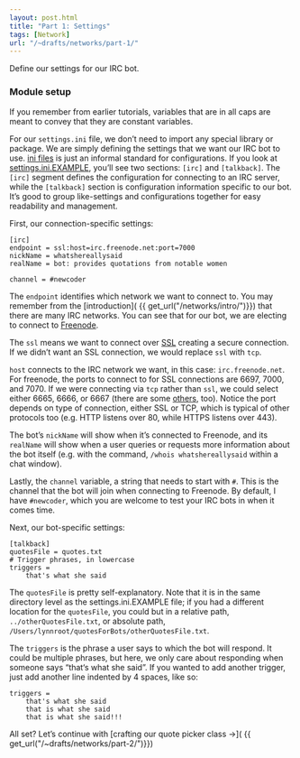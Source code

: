 ```yaml
---
layout: post.html
title: "Part 1: Settings"
tags: [Network]
url: "/~drafts/networks/part-1/"
---
```


Define our settings for our IRC bot.

### Module setup

If you remember from earlier tutorials, variables that are in all caps are meant to convey that they are constant variables.  

For our `settings.ini` file, we don’t need to import any special library or package.  We are simply defining the settings that we want our IRC bot to use. [ini files](http://en.wikipedia.org/wiki/INI_file) is just an informal standard for configurations.  If you look at [settings.ini.EXAMPLE](https://github.com/econchick/new-coder/blob/master/network/settings.ini.EXAMPLE), you’ll see two sections: `[irc]` and `[talkback]`. The `[irc]` segment defines the configuration for connecting to an IRC server, while the `[talkback]` section is configuration information specific to our bot.  It’s good to group like-settings and configurations together for easy readability and management.

First, our connection-specific settings:


```
[irc]
endpoint = ssl:host=irc.freenode.net:port=7000
nickName = whatshereallysaid
realName = bot: provides quotations from notable women

channel = #newcoder
```

The `endpoint` identifies which network we want to connect to.  You may remember from the [introduction]( {{ get_url("/networks/intro/")}}) that there are many IRC networks.  You can see that for our bot, we are electing to connect to [Freenode](http://freenode.net).

The `ssl` means we want to connect over [SSL](http://en.wikipedia.org/wiki/Transport_Layer_Security) creating a secure connection.  If we didn’t want an SSL connection, we would replace `ssl` with `tcp`. 

`host` connects to the IRC network we want, in this case: `irc.freenode.net`.  For freenode, the ports to connect to for SSL connections are 6697, 7000, and 7070.  If we were connecting via `tcp` rather than `ssl`, we could select either 6665, 6666, or 6667 (there are some [others](http://freenode.net/irc_servers.shtml), too).  Notice the port depends on type of connection, either SSL or TCP, which is typical of other protocols too (e.g. HTTP listens over 80, while HTTPS listens over 443).

The bot’s `nickName` will show when it’s connected to Freenode, and its `realName` will show when a user queries or requests more information about the bot itself (e.g. with the command, `/whois whatshereallysaid` within a chat window).

Lastly, the `channel` variable, a string that needs to start with `#`. This is the channel that the bot will join when connecting to Freenode.  By default, I have `#newcoder`, which you are welcome to test your IRC bots in when it comes time. 


Next, our bot-specific settings:

```
[talkback]
quotesFile = quotes.txt
# Trigger phrases, in lowercase
triggers =
    that's what she said
```

The `quotesFile` is pretty self-explanatory.  Note that it is in the same directory level as the settings.ini.EXAMPLE file; if you had a different location for the `quotesFile`, you could but in a relative path, `../otherQuotesFile.txt`, or absolute path, `/Users/lynnroot/quotesForBots/otherQuotesFile.txt`.

The `triggers` is the phrase a user says to which the bot will respond.  It could be multiple phrases, but here, we only care about responding when someone says “that‘s what she said”.  If you wanted to add another trigger, just add another line indented by 4 spaces, like so:

```
triggers =
    that's what she said
    that is what she said
    that is what she said!!!
```


All set? Let’s continue with [crafting our quote picker class &rarr;]( {{ get_url("/~drafts/networks/part-2/")}})